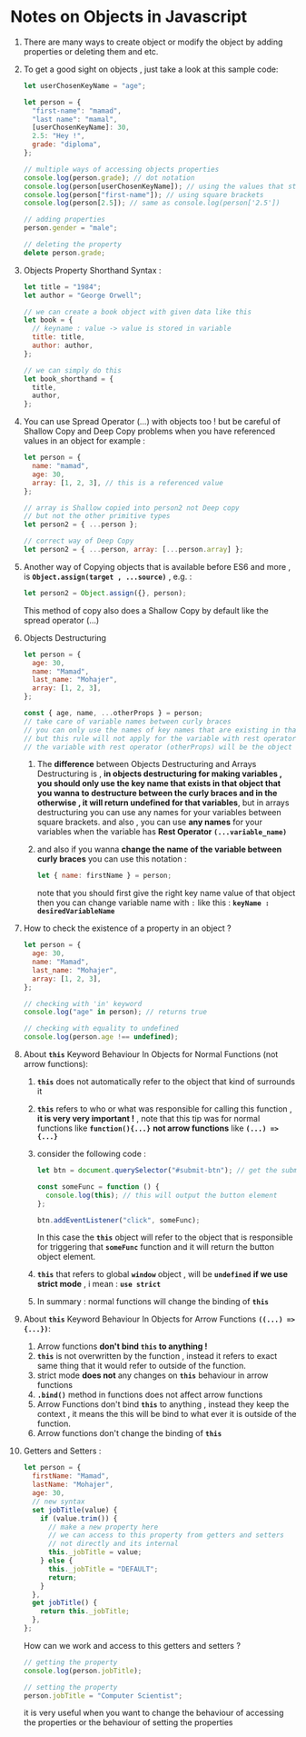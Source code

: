 # Notes on Objects in Javascript

1. There are many ways to create object or modify the object by adding properties or deleting them and etc.
2. To get a good sight on objects , just take a look at this sample code:

   ```javascript
   let userChosenKeyName = "age";

   let person = {
     "first-name": "mamad",
     "last name": "mamal",
     [userChosenKeyName]: 30,
     2.5: "Hey !",
     grade: "diploma",
   };

   // multiple ways of accessing objects properties
   console.log(person.grade); // dot notation
   console.log(person[userChosenKeyName]); // using the values that stored in variable
   console.log(person["first-name"]); // using square brackets
   console.log(person[2.5]); // same as console.log(person['2.5'])

   // adding properties
   person.gender = "male";

   // deleting the property
   delete person.grade;
   ```

3. Objects Property Shorthand Syntax :

   ```javascript
   let title = "1984";
   let author = "George Orwell";

   // we can create a book object with given data like this
   let book = {
     // keyname : value -> value is stored in variable
     title: title,
     author: author,
   };

   // we can simply do this
   let book_shorthand = {
     title,
     author,
   };
   ```

4. You can use Spread Operator (...) with objects too ! but be careful of Shallow Copy and Deep Copy problems when you have referenced values in an object for example :

   ```javascript
   let person = {
     name: "mamad",
     age: 30,
     array: [1, 2, 3], // this is a referenced value
   };

   // array is Shallow copied into person2 not Deep copy
   // but not the other primitive types
   let person2 = { ...person };

   // correct way of Deep Copy
   let person2 = { ...person, array: [...person.array] };
   ```

5. Another way of Copying objects that is available before ES6 and more , is **`Object.assign(target , ...source)`** , e.g. :

   ```javascript
   let person2 = Object.assign({}, person);
   ```

   This method of copy also does a Shallow Copy by default like the spread operator (...)

6. Objects Destructuring

   ```javascript
   let person = {
     age: 30,
     name: "Mamad",
     last_name: "Mohajer",
     array: [1, 2, 3],
   };

   const { age, name, ...otherProps } = person;
   // take care of variable names between curly braces
   // you can only use the names of key names that are existing in that object
   // but this rule will not apply for the variable with rest operator (...)
   // the variable with rest operator (otherProps) will be the object with the remaining keys and values
   ```

   1. The **difference** between Objects Destructuring and Arrays Destructuring is , **in objects destructuring for making variables , you should only use the key name that exists in that object that you wanna to destructure between the curly braces and in the otherwise , it will return undefined for that variables**, but in arrays destructuring you can use any names for your variables between square brackets.
      and also , you can use **any names** for your variables when the variable has **Rest Operator `(...variable_name)`**

   2. and also if you wanna **change the name of the variable between curly braces** you can use this notation :

      ```javascript
      let { name: firstName } = person;
      ```

      note that you should first give the right key name value of that object then you can change variable name with `:` like this :
      **`keyName : desiredVariableName`**

7. How to check the existence of a property in an object ?

   ```javascript
   let person = {
     age: 30,
     name: "Mamad",
     last_name: "Mohajer",
     array: [1, 2, 3],
   };

   // checking with 'in' keyword
   console.log("age" in person); // returns true

   // checking with equality to undefined
   console.log(person.age !== undefined);
   ```

8. About **`this`** Keyword Behaviour In Objects for Normal Functions (not arrow functions):

   1. **`this`** does not automatically refer to the object that kind of surrounds it
   2. **`this`** refers to who or what was responsible for calling this function , **it is very very important !** , note that this tip was for normal functions like **`function(){...}`** **not arrow functions** like **`(...) => {...}`**
   3. consider the following code :

      ```javascript
      let btn = document.querySelector("#submit-btn"); // get the submit button element

      const someFunc = function () {
        console.log(this); // this will output the button element
      };

      btn.addEventListener("click", someFunc);
      ```

      In this case the **`this`** object will refer to the object that is responsible for triggering that **`someFunc`** function and it will return the button object element.

   4. **`this`** that refers to global **`window`** object , will be **`undefined`** **if we use strict mode** , i mean : **`use strict`**
   5. In summary : normal functions will change the binding of **`this`**

9. About **`this`** Keyword Behaviour In Objects for Arrow Functions **`((...) => {...})`**:

   1. Arrow functions **don't bind `this` to anything !**
   2. **`this`** is not overwritten by the function , instead it refers to exact same thing that it would refer to outside of the function.
   3. strict mode **does not** any changes on **`this`** behaviour in arrow functions
   4. **`.bind()`** method in functions does not affect arrow functions
   5. Arrow Functions don't bind **`this`** to anything , instead they keep the context , it means the this will be bind to what ever it is outside of the function.
   6. Arrow functions don't change the binding of **`this`**

10. Getters and Setters :

    ```javascript
    let person = {
      firstName: "Mamad",
      lastName: "Mohajer",
      age: 30,
      // new syntax
      set jobTitle(value) {
        if (value.trim()) {
          // make a new property here
          // we can access to this property from getters and setters
          // not directly and its internal
          this._jobTitle = value;
        } else {
          this._jobTitle = "DEFAULT";
          return;
        }
      },
      get jobTitle() {
        return this._jobTitle;
      },
    };
    ```

    How can we work and access to this getters and setters ?

    ```javascript
    // getting the property
    console.log(person.jobTitle);

    // setting the property
    person.jobTitle = "Computer Scientist";
    ```

    it is very useful when you want to change the behaviour of accessing the properties or the behaviour of setting the properties
